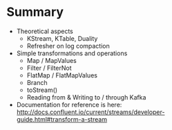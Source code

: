 # Summary 
- Theoretical aspects
  - KStream, KTable, Duality
  - Refresher on log compaction
- Simple transformations and operations
   - Map / MapValues
   - Filter / FilterNot
   - FlatMap / FlatMapValues
   - Branch
   - toStream()
   - Reading from & Writing to / through Kafka
- Documentation for reference is here:  
  http://docs.confluent.io/current/streams/developer-guide.html#transform-a-stream